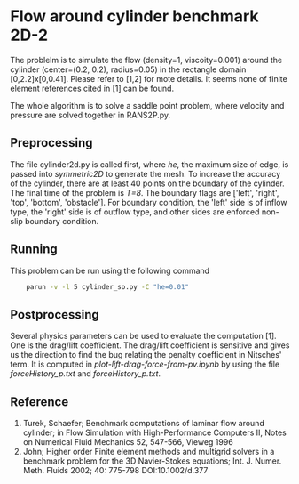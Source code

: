 # Flow around cylinder benchmark 2D-2

The problelm is to simulate the flow (density=1, viscoity=0.001) around the cylinder (center=(0.2, 0.2), radius=0.05) in the rectangle domain [0,2.2]x[0,0.41]. Please refer to [1,2] for mote details. It seems none of finite element references cited in [1] can be found. 



The whole algorithm is to solve a saddle point problem, where velocity and pressure are solved together in RANS2P.py.



## Preprocessing

The file cylinder2d.py is called first, where *he*, the maximum size of edge, is passed into *symmetric2D* to generate the mesh. To increase the accuracy of the cylinder, there are at least 40 points on the boundary of the cylinder.
The final time of the problem is *T=8*. The boundary flags are ['left', 'right', 'top', 'bottom', 'obstacle'].
For boundary condition, the 'left' side is of inflow type, the 'right' side is of outflow type, and other sides are enforced non-slip boundary condition.



## Running

This problem can be run using the following command
```bash
    parun -v -l 5 cylinder_so.py -C "he=0.01"
```


## Postprocessing

Several physics parameters can be used to evaluate the computation [1]. One is the drag/lift coefficient. The drag/lift coefficient is sensitive and gives us the direction to find the bug relating the penalty coefficient in Nitsches' term. It is computed in *plot-lift-drag-force-from-pv.ipynb* by using the file *forceHistory_p.txt* and *forceHistory_p.txt*. 



## Reference 

1. Turek, Schaefer; Benchmark computations of laminar flow around cylinder; in Flow Simulation with High-Performance Computers II, Notes on Numerical Fluid Mechanics 52, 547-566, Vieweg 1996
2. John; Higher order Finite element methods and multigrid solvers in a benchmark problem for the 3D Navier-Stokes equations; Int. J. Numer. Meth. Fluids 2002; 40: 775-798 DOI:10.1002/d.377
